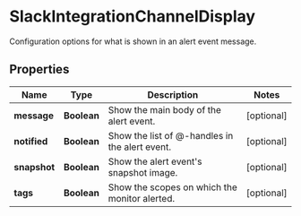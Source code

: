 

# SlackIntegrationChannelDisplay

Configuration options for what is shown in an alert event message.
## Properties

Name | Type | Description | Notes
------------ | ------------- | ------------- | -------------
**message** | **Boolean** | Show the main body of the alert event. |  [optional]
**notified** | **Boolean** | Show the list of @-handles in the alert event. |  [optional]
**snapshot** | **Boolean** | Show the alert event&#39;s snapshot image. |  [optional]
**tags** | **Boolean** | Show the scopes on which the monitor alerted. |  [optional]



